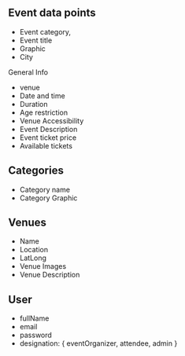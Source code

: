 ## Event data points
- Event category,
- Event title
- Graphic
- City

General Info
- venue 
- Date and time
- Duration
- Age restriction
- Venue Accessibility
- Event Description
- Event ticket price
- Available tickets

## Categories
- Category name
- Category Graphic

## Venues
- Name
- Location
- LatLong
- Venue Images
- Venue Description

## User
- fullName
- email
- password
- designation: {
    eventOrganizer,
    attendee,
    admin
}
